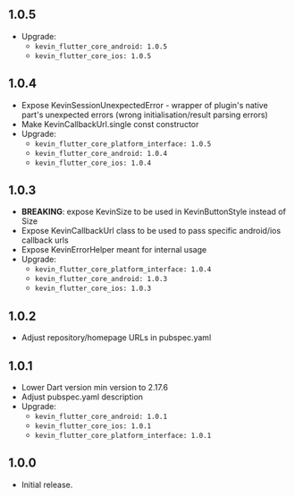 ## 1.0.5

* Upgrade:
    - `kevin_flutter_core_android: 1.0.5`
    - `kevin_flutter_core_ios: 1.0.5`

## 1.0.4

* Expose KevinSessionUnexpectedError - wrapper of plugin's native part's unexpected errors (wrong
  initialisation/result parsing errors)
* Make KevinCallbackUrl.single const constructor
* Upgrade:
    - `kevin_flutter_core_platform_interface: 1.0.5`
    - `kevin_flutter_core_android: 1.0.4`
    - `kevin_flutter_core_ios: 1.0.4`

## 1.0.3

* **BREAKING**: expose KevinSize to be used in KevinButtonStyle instead of Size
* Expose KevinCallbackUrl class to be used to pass specific android/ios callback urls
* Expose KevinErrorHelper meant for internal usage
* Upgrade:
    - `kevin_flutter_core_platform_interface: 1.0.4`
    - `kevin_flutter_core_android: 1.0.3`
    - `kevin_flutter_core_ios: 1.0.3`

## 1.0.2

* Adjust repository/homepage URLs in pubspec.yaml

## 1.0.1

* Lower Dart version min version to 2.17.6
* Adjust pubspec.yaml description
* Upgrade:
    - `kevin_flutter_core_android: 1.0.1`
    - `kevin_flutter_core_ios: 1.0.1`
    - `kevin_flutter_core_platform_interface: 1.0.1`

## 1.0.0

* Initial release.
